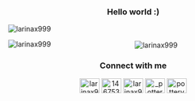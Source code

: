 <h3 align="center">Hello world :)</h3>

<p align="left"> <img src="https://komarev.com/ghpvc/?username=larinax999&label=Profile%20views&color=0e75b6&style=flat" alt="larinax999" /> </p>

<p><img align="left" src="https://github-readme-stats.vercel.app/api/top-langs?username=larinax999&show_icons=true&locale=en&theme=synthwave" alt="larinax999" /></p>

<p align="center">&nbsp;<img align="center" src="https://github-readme-stats.vercel.app/api?username=Larinax999&show_icons=true&theme=synthwave" alt="larinax999" /></p>

<h3 align="center">Connect with me</h3>
<p align="center">
<a href="https://twitter.com/larinax999" target="blank"><img align="center" src="https://cdn.jsdelivr.net/npm/simple-icons@3.0.1/icons/twitter.svg" alt="larinax999" height="30" width="40" /></a>
<a href="https://stackoverflow.com/users/14675389" target="blank"><img align="center" src="https://cdn.jsdelivr.net/npm/simple-icons@3.0.1/icons/stackoverflow.svg" alt="14675389" height="30" width="40" /></a>
<a href="https://fb.com/larinax999" target="blank"><img align="center" src="https://cdn.jsdelivr.net/npm/simple-icons@3.0.1/icons/facebook.svg" alt="larinax999" height="30" width="40" /></a>
<a href="https://instagram.com/_potteryyy_" target="blank"><img align="center" src="https://cdn.jsdelivr.net/npm/simple-icons@3.0.1/icons/instagram.svg" alt="_potteryyy_" height="30" width="40" /></a>
<a href="https://www.youtube.com/c/potteryyy" target="blank"><img align="center" src="https://cdn.jsdelivr.net/npm/simple-icons@3.0.1/icons/youtube.svg" alt="potteryyy" height="30" width="40" /></a>
</p>
